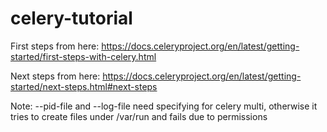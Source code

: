 # celery-tutorial

First steps from here:
https://docs.celeryproject.org/en/latest/getting-started/first-steps-with-celery.html

Next steps from here:
https://docs.celeryproject.org/en/latest/getting-started/next-steps.html#next-steps

Note: --pid-file and --log-file need specifying for celery multi, otherwise it tries to create files under /var/run and fails due to permissions
